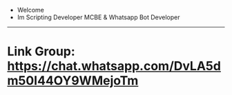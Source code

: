 - Welcome
- Im Scripting Developer MCBE & Whatsapp Bot Developer
--------------------------------------------------------
# Link Group: https://chat.whatsapp.com/DvLA5dm50I44OY9WMejoTm
